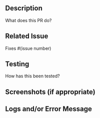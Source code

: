 ## Description
What does this PR do?

## Related Issue
Fixes #(issue number)

## Testing
How has this been tested?

## Screenshots (if appropriate)

## Logs and/or Error Message